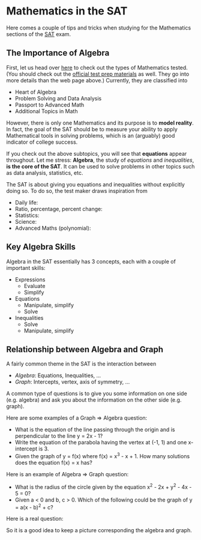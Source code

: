 Mathematics in the SAT
======================

Here comes a couple of tips and tricks when studying for the Mathematics sections of the [SAT](https://satsuite.collegeboard.org/) exam.

The Importance of Algebra
-------------------------

First, let us head over [here](https://satsuite.collegeboard.org/sat/whats-on-the-test/math/types) to check out the types of Mathematics tested. (You should check out the [official test prep materials](https://satsuite.collegeboard.org/sat/practice-preparation) as well. They go into more details than the web page above.) Currently, they are classified into
 * Heart of Algebra
 * Problem Solving and Data Analysis
 * Passport to Advanced Math
 * Additional Topics in Math

However, there is only one Mathematics and its purpose is to **model reality**.
In fact, the goal of the SAT should be to measure your ability to apply Mathematical tools in solving problems, which is an (arguably) good indicator of college success.

If you check out the above subtopics, you will see that **equations** appear throughout.
Let me stress: **Algebra**, the study of _equations_ and _inequalities_, **is the core of the SAT**.
It can be used to solve problems in other topics such as data analysis, statistics, etc.

The SAT is about giving you equations and inequalities without explicitly doing so. To do so, the test maker draws inspiration from
 * Daily life:
 * Ratio, percentage, percent change:
 * Statistics:
 * Science:
 * Advanced Maths (polynomial):

Key Algebra Skills
------------------

Algebra in the SAT essentially has 3 concepts, each with a couple of important skills:
 * Expressions
    - Evaluate
    - Simplify
 * Equations
    - Manipulate, simplify
    - Solve
 * Inequalities
    - Solve
    - Manipulate, simplify

Relationship between Algebra and Graph
--------------------------------------

A fairly common theme in the SAT is the interaction between
 * _Algebra_: Equations, Inequalities, ...
 * _Graph_: Intercepts, vertex, axis of symmetry, ...

A common type of questions is to give you some information on one side (e.g. algebra) and ask you about the information on the other side (e.g. graph).

Here are some examples of a Graph => Algebra question:
 * What is the equation of the line passing through the origin and is perpendicular to the line y = 2x - 1?
 * Write the equation of the parabola having the vertex at (-1, 1) and one x-intercept is 3.
 * Given the graph of y = f(x) where f(x) = x<sup>3</sup> - x + 1. How many solutions does the equation f(x) = x has?

Here is an example of Algebra => Graph question:
 * What is the radius of the circle given by the equation x<sup>2</sup> - 2x + y<sup>2</sup> - 4x - 5 = 0?
 * Given a &lt; 0 and b, c &gt; 0. Which of the following could be the graph of y = a(x - b)<sup>2</sup> + c?

Here is a real question:

So it is a good idea to keep a picture corresponding the algebra and graph.
